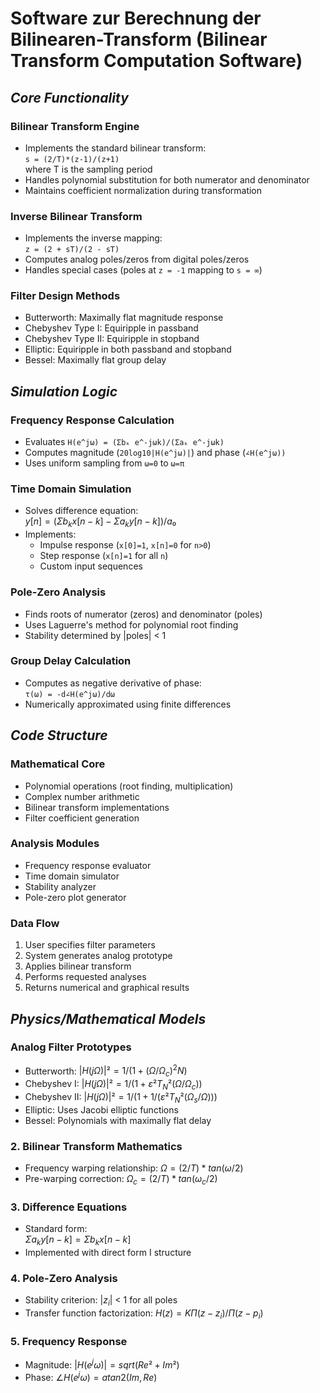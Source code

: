 # Software zur Berechnung der Bilinearen-Transform (Bilinear Transform Computation Software)

## _Core Functionality_

### Bilinear Transform Engine
- Implements the standard bilinear transform:  
  `s = (2/T)*(z-1)/(z+1)`  
  where T is the sampling period
- Handles polynomial substitution for both numerator and denominator
- Maintains coefficient normalization during transformation

### Inverse Bilinear Transform
- Implements the inverse mapping:  
  `z = (2 + sT)/(2 - sT)`
- Computes analog poles/zeros from digital poles/zeros
- Handles special cases (poles at `z = -1` mapping to `s = ∞`)

### Filter Design Methods
- Butterworth: Maximally flat magnitude response
- Chebyshev Type I: Equiripple in passband
- Chebyshev Type II: Equiripple in stopband
- Elliptic: Equiripple in both passband and stopband
- Bessel: Maximally flat group delay

## _Simulation Logic_

### Frequency Response Calculation
- Evaluates `H(e^jω) = (Σbₖ e^-jωk)/(Σaₖ e^-jωk)`
- Computes magnitude (`20log10|H(e^jω)|`) and phase (`∠H(e^jω))`
- Uses uniform sampling from `ω=0` to `ω=π`

### Time Domain Simulation
- Solves difference equation:  
  $y[n] = (Σb_k x[n-k] - Σa_k y[n-k])/a₀$
- Implements:
  - Impulse response (`x[0]=1`, `x[n]=0` for `n>0`)
  - Step response (`x[n]=1` for all `n`)
  - Custom input sequences

### Pole-Zero Analysis
- Finds roots of numerator (zeros) and denominator (poles)
- Uses Laguerre's method for polynomial root finding
- Stability determined by |poles| < 1

### Group Delay Calculation
- Computes as negative derivative of phase:  
  `τ(ω) = -d∠H(e^jω)/dω`
- Numerically approximated using finite differences

## _Code Structure_

### Mathematical Core
- Polynomial operations (root finding, multiplication)
- Complex number arithmetic
- Bilinear transform implementations
- Filter coefficient generation

### Analysis Modules
- Frequency response evaluator
- Time domain simulator
- Stability analyzer
- Pole-zero plot generator

### Data Flow
1. User specifies filter parameters
2. System generates analog prototype
3. Applies bilinear transform
4. Performs requested analyses
5. Returns numerical and graphical results

## _Physics/Mathematical Models_

### Analog Filter Prototypes
- Butterworth: $|H(jΩ)|² = 1/(1 + (Ω/Ω_c)^2N)$
- Chebyshev I: $|H(jΩ)|² = 1/(1 + ε²T_N²(Ω/Ω_c))$
- Chebyshev II: $|H(jΩ)|² = 1/(1 + 1/(ε²T_N²(Ω_s/Ω)))$
- Elliptic: Uses Jacobi elliptic functions
- Bessel: Polynomials with maximally flat delay

### 2. Bilinear Transform Mathematics
- Frequency warping relationship: $Ω=(2/T)*tan(ω/2)$
- Pre-warping correction:  $Ω_c=(2/T)*tan(ω_c/2)$

### 3. Difference Equations
- Standard form:  
  $Σa_k y[n-k] = Σb_k x[n-k]$
- Implemented with direct form I structure

### 4. Pole-Zero Analysis
- Stability criterion: $|z_i|$ < 1 for all poles
- Transfer function factorization: $H(z) = K Π(z - z_i)/Π(z - p_i)$

### 5. Frequency Response
- Magnitude: $|H(e^jω)| = sqrt(Re² + Im²)$
- Phase: $∠H(e^jω) = atan2(Im, Re)$
